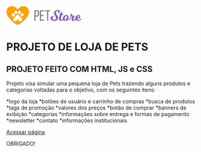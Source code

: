 <img src="./assets/Header/logo.png" width='200px' />

# PROJETO DE LOJA DE PETS

## PROJETO FEITO COM HTML, JS e CSS

Projeto visa simular uma pequena loja de Pets trazendo alguns produtos e categorias voltadas para o objetivo, com os seguintes itens:

*logo da loja
*botões de usuário e carrinho de compras
*busca de produtos
*tags de promoção
*valores dos preços 
*botão de comprar
*banners de exibição 
*categorias
*informações sobre entrega e formas de pagamento
*newsletter
*contato
*informações institucionais

[Acessar página](https://pet-store-ca.netlify.app/)

OBRIGADO!
